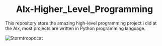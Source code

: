 <h1 align="center">Alx-Higher_Level_Programming</h1>

This repository store the amazing high-level programming project i did at the Alx, most projects are written in Python programming language.

![Stormtroopocat](https://octodex.github.com/images/stormtroopocat.jpg "The Stormtroopocat")
